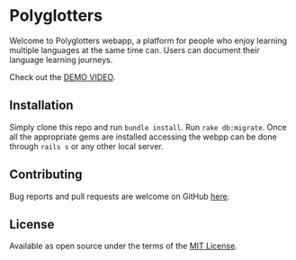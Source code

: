 # Polyglotters

Welcome to Polyglotters webapp, a platform for people who enjoy learning multiple languages at the same time can. Users can document their language learning journeys.

Check out the [DEMO VIDEO](https://www.youtube.com/watch?v=nIsbWhFnYFo&t=12s).

## Installation

Simply clone this repo and run `bundle install`.
Run `rake db:migrate`.
Once all the appropriate gems are installed accessing the webpp can be done through `rails s` or any other local server.

## Contributing

Bug reports and pull requests are welcome on GitHub [here](https://github.com/andresanunezt/polyglotters/pulls).

## License

Available as open source under the terms of the [MIT License](https://opensource.org/licenses/MIT).
